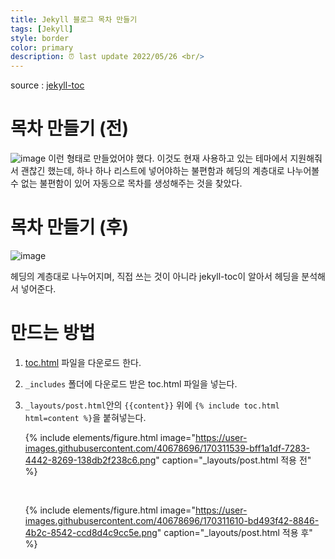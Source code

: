 ```yaml
---
title: Jekyll 블로그 목차 만들기
tags: [Jekyll]
style: border
color: primary
description: ⏰ last update 2022/05/26 <br/> 
---
```


source : [jekyll-toc](https://github.com/allejo/jekyll-toc)

# 목차 만들기 (전)

![image](https://user-images.githubusercontent.com/40678696/170313566-a7886f5d-699a-4896-8178-356130259c0c.png)
이런 형태로 만들었어야 했다. 이것도 현재 사용하고 있는 테마에서 지원해줘서 괜찮긴 했는데, 하나 하나 리스트에 넣어야하는 불편함과 헤딩의 계층대로 나누어볼 수 없는 불편함이 있어 자동으로 목차를 생성해주는 것을 찾았다.

# 목차 만들기 (후)

![image](https://user-images.githubusercontent.com/40678696/170309537-784382e0-4633-4aa7-b40d-3c8420ac7009.png)

헤딩의 계층대로 나누어지며, 직접 쓰는 것이 아니라 jekyll-toc이 알아서 헤딩을 분석해서 넣어준다.

# 만드는 방법

1. [toc.html](https://github.com/allejo/jekyll-toc/blob/master/_includes/toc.html) 파일을 다운로드 한다.

2. `_includes` 폴더에 다운로드 받은 toc.html 파일을 넣는다.

3. `_layouts/post.html`안의 `{{content}}` 위에 `{% include toc.html html=content %}`을 붙혀넣는다.

   {% include elements/figure.html image="https://user-images.githubusercontent.com/40678696/170311539-bff1a1df-7283-4442-8269-138db2f238c6.png" caption="_layouts/post.html 적용 전" %}

   ​

   {% include elements/figure.html image="https://user-images.githubusercontent.com/40678696/170311610-bd493f42-8846-4b2c-8542-ccd8d4c9cc5e.png" caption="_layouts/post.html 적용 후" %}

